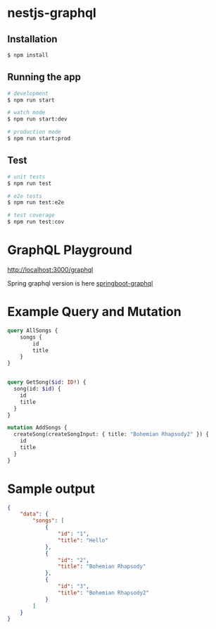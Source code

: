 # nestjs-graphql


## Installation

```bash
$ npm install
```

## Running the app

```bash
# development
$ npm run start

# watch mode
$ npm run start:dev

# production mode
$ npm run start:prod
```

## Test

```bash
# unit tests
$ npm run test

# e2e tests
$ npm run test:e2e

# test coverage
$ npm run test:cov
```



# GraphQL Playground

[http://localhost:3000/graphql](http://localhost:3000/graphql)

Spring graphql version is here
[springboot-graphql](https://github.com/vhoang55/springboot-graphql)



# Example Query and Mutation

```graphql
query AllSongs {
	songs {
		id
		title
	}
}


query GetSong($id: ID!) {
  song(id: $id) {
    id
    title
  }
}

mutation AddSongs {
  createSong(createSongInput: { title: "Bohemian Rhapsody2" }) {
    id
    title
  }
}
```

# Sample output

```json
{
	"data": {
		"songs": [
			{
				"id": "1",
				"title": "Hello"
			},
			{
				"id": "2",
				"title": "Bohemian Rhapsody"
			},
			{
				"id": "3",
				"title": "Bohemian Rhapsody2"
			}
		]
	}
}

```